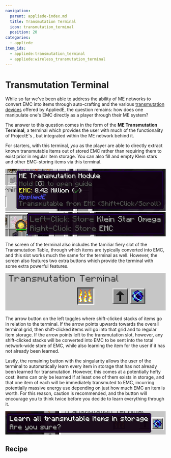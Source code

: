 ```yaml
---
navigation:
  parent: appliede-index.md
  title: Transmutation Terminal
  icon: transmutation_terminal
  position: 20
categories:
  - appliede
item_ids:
  - appliede:transmutation_terminal
  - appliede:wireless_transmutation_terminal
---
```


# Transmutation Terminal

<GameScene zoom="8" background="transparent">
  <ImportStructure src="assemblies/transmutation_terminal.snbt" />
</GameScene>

While so far we've been able to address the ability of ME networks to convert EMC into items through auto-crafting and
the various [transmutation devices](transmutation_devices.md) offered by AppliedE, the question remains: how does one
manipulate one's EMC directly as a player through their ME system?

The answer to this question comes in the form of the **ME Transmutation Terminal**, a terminal which provides the user
with much of the functionality of ProjectE's <ItemLink id="projecte:transmutation_table" />, but integrated within the
ME network behind it.

For starters, with this terminal, *you* as the player are able to directly extract known transmutable items out of
stored EMC rather than requiring them to exist prior in regular item storage. You can also fill and empty Klein stars
and other EMC-storing items via this terminal.

![Transmutable item](diagrams/transmutable_item.png)
![Klein star filling](diagrams/klein_star_filling.png)

The screen of the terminal also includes the familiar fiery slot of the Transmutation Table, through which items are
typically converted into EMC, and this slot works much the same for the terminal as well. However, the screen also
features two extra buttons which provide the terminal with some extra powerful features.

![Terminal UI](diagrams/terminal_ui.png)

The arrow button on the left toggles where shift-clicked stacks of items go in relation to the terminal. If the arrow
points upwards towards the overall terminal grid, then shift-clicked items will go into that grid and to regular item
storage. If the arrow points left to the transmutation slot, however, any shift-clicked stacks will be converted into
EMC to be sent into the total network-wide store of EMC, while also learning the item for the user if it has not already
been learned.

Lastly, the remaining button with the singularity allows the user of the terminal to automatically learn every item in
storage that has not already been learned for transmutation. However, this comes at a potentially hefty cost: items can
only be learned if at least one of them exists in storage, and that one item of each will be immediately transmuted to
EMC, incurring potentially massive energy use depending on just how much EMC an item is worth. For this reason, caution
is recommended, and the button will encourage you to think twice before you decide to learn everything through it.

![Are you sure?](diagrams/are_you_sure.png)

## Recipe

<RecipeFor id="appliede:transmutation_terminal" />
